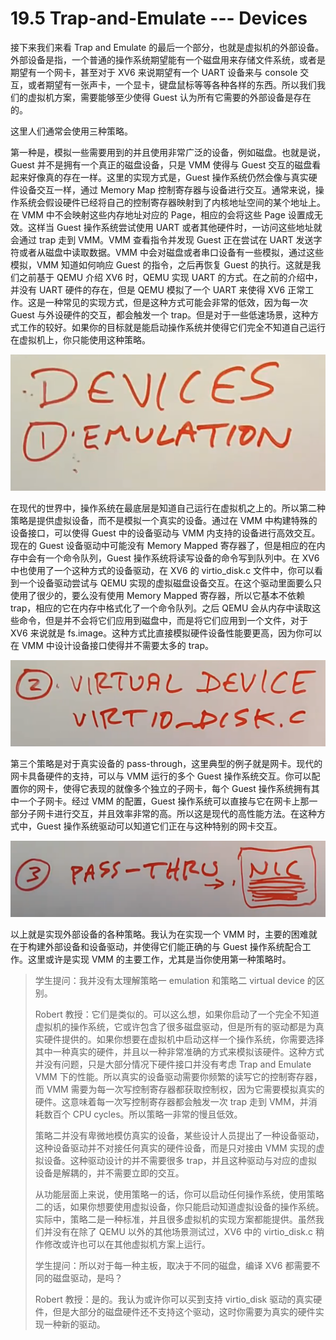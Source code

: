 # 19.5 Trap-and-Emulate --- Devices

接下来我们来看 Trap and Emulate 的最后一个部分，也就是虚拟机的外部设备。外部设备是指，一个普通的操作系统期望能有一个磁盘用来存储文件系统，或者是期望有一个网卡，甚至对于 XV6 来说期望有一个 UART 设备来与 console 交互，或者期望有一张声卡，一个显卡，键盘鼠标等等各种各样的东西。所以我们我们的虚拟机方案，需要能够至少使得 Guest 认为所有它需要的外部设备是存在的。

这里人们通常会使用三种策略。

第一种是，模拟一些需要用到的并且使用非常广泛的设备，例如磁盘。也就是说，Guest 并不是拥有一个真正的磁盘设备，只是 VMM 使得与 Guest 交互的磁盘看起来好像真的存在一样。这里的实现方式是，Guest 操作系统仍然会像与真实硬件设备交互一样，通过 Memory Map 控制寄存器与设备进行交互。通常来说，操作系统会假设硬件已经将自己的控制寄存器映射到了内核地址空间的某个地址上。在 VMM 中不会映射这些内存地址对应的 Page，相应的会将这些 Page 设置成无效。这样当 Guest 操作系统尝试使用 UART 或者其他硬件时，一访问这些地址就会通过 trap 走到 VMM。VMM 查看指令并发现 Guest 正在尝试在 UART 发送字符或者从磁盘中读取数据。VMM 中会对磁盘或者串口设备有一些模拟，通过这些模拟，VMM 知道如何响应 Guest 的指令，之后再恢复 Guest 的执行。这就是我们之前基于 QEMU 介绍 XV6 时，QEMU 实现 UART 的方式。在之前的介绍中，并没有 UART 硬件的存在，但是 QEMU 模拟了一个 UART 来使得 XV6 正常工作。这是一种常见的实现方式，但是这种方式可能会非常的低效，因为每一次 Guest 与外设硬件的交互，都会触发一个 trap。但是对于一些低速场景，这种方式工作的较好。如果你的目标就是能启动操作系统并使得它们完全不知道自己运行在虚拟机上，你只能使用这种策略。

![](<../assets/image (489).png>)

在现代的世界中，操作系统在最底层是知道自己运行在虚拟机之上的。所以第二种策略是提供虚拟设备，而不是模拟一个真实的设备。通过在 VMM 中构建特殊的设备接口，可以使得 Guest 中的设备驱动与 VMM 内支持的设备进行高效交互。现在的 Guest 设备驱动中可能没有 Memory Mapped 寄存器了，但是相应的在内存中会有一个命令队列，Guest 操作系统将读写设备的命令写到队列中。在 XV6 中也使用了一个这种方式的设备驱动，在 XV6 的 virtio_disk.c 文件中，你可以看到一个设备驱动尝试与 QEMU 实现的虚拟磁盘设备交互。在这个驱动里面要么只使用了很少的，要么没有使用 Memory Mapped 寄存器，所以它基本不依赖 trap，相应的它在内存中格式化了一个命令队列。之后 QEMU 会从内存中读取这些命令，但是并不会将它们应用到磁盘中，而是将它们应用到一个文件，对于 XV6 来说就是 fs.image。这种方式比直接模拟硬件设备性能要更高，因为你可以在 VMM 中设计设备接口使得并不需要太多的 trap。

![](<../assets/image (550).png>)

第三个策略是对于真实设备的 pass-through，这里典型的例子就是网卡。现代的网卡具备硬件的支持，可以与 VMM 运行的多个 Guest 操作系统交互。你可以配置你的网卡，使得它表现的就像多个独立的子网卡，每个 Guest 操作系统拥有其中一个子网卡。经过 VMM 的配置，Guest 操作系统可以直接与它在网卡上那一部分子网卡进行交互，并且效率非常的高。所以这是现代的高性能方法。在这种方式中，Guest 操作系统驱动可以知道它们正在与这种特别的网卡交互。

![](<../assets/image (552).png>)

以上就是实现外部设备的各种策略。我认为在实现一个 VMM 时，主要的困难就在于构建外部设备和设备驱动，并使得它们能正确的与 Guest 操作系统配合工作。这里或许是实现 VMM 的主要工作，尤其是当你使用第一种策略时。

> 学生提问：我并没有太理解策略一 emulation 和策略二 virtual device 的区别。
>
> Robert 教授：它们是类似的。可以这么想，如果你启动了一个完全不知道虚拟机的操作系统，它或许包含了很多磁盘驱动，但是所有的驱动都是为真实硬件提供的。如果你想要在虚拟机中启动这样一个操作系统，你需要选择其中一种真实的硬件，并且以一种非常准确的方式来模拟该硬件。这种方式并没有问题，只是大部分情况下硬件接口并没有考虑 Trap and Emulate VMM 下的性能。所以真实的设备驱动需要你频繁的读写它的控制寄存器，而 VMM 需要为每一次写控制寄存器都获取控制权，因为它需要模拟真实的硬件。这意味着每一次写控制寄存器都会触发一次 trap 走到 VMM，并消耗数百个 CPU cycles。所以策略一非常的慢且低效。
>
> 策略二并没有卑微地模仿真实的设备，某些设计人员提出了一种设备驱动，这种设备驱动并不对接任何真实的硬件设备，而是只对接由 VMM 实现的虚拟设备。这种驱动设计的并不需要很多 trap，并且这种驱动与对应的虚拟设备是解耦的，并不需要立即的交互。
>
> 从功能层面上来说，使用策略一的话，你可以启动任何操作系统，使用策略二的话，如果你想要使用虚拟设备，你只能启动知道虚拟设备的操作系统。实际中，策略二是一种标准，并且很多虚拟机的实现方案都能提供。虽然我们并没有在除了 QEMU 以外的其他场景测试过，XV6 中的 virtio_disk.c 稍作修改或许也可以在其他虚拟机方案上运行。
>
> 学生提问：所以对于每一种主板，取决于不同的磁盘，编译 XV6 都需要不同的磁盘驱动，是吗？
>
> Robert 教授：是的。我认为或许你可以买到支持 virtio_disk 驱动的真实硬件，但是大部分的磁盘硬件还不支持这个驱动，这时你需要为真实的硬件实现一种新的驱动。
